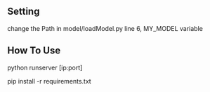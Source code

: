 <h2>Setting</h2>
<p>change the Path in model/loadModel.py line 6, MY_MODEL variable</p>
<h2>How To Use</h2>
<p>python runserver [ip:port]</p>
<p>pip install -r requirements.txt</p>
